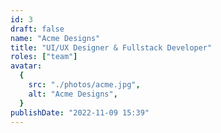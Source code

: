 ```yaml
---
id: 3
draft: false
name: "Acme Designs"
title: "UI/UX Designer & Fullstack Developer"
roles: ["team"]
avatar:
  {
    src: "./photos/acme.jpg",
    alt: "Acme Designs",
  }
publishDate: "2022-11-09 15:39"
---
```

